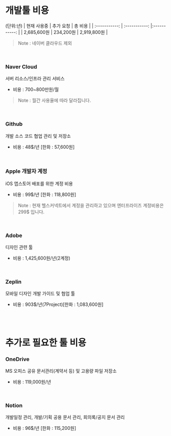 # 개발툴 비용
(단위:년)
| 현재 사용중 | 추가 요청 | 총 비용 |
| :-----------: | :-----------: |:-----------: |
| 2,685,600원 | 234,200원 | 2,919,800원 |
> Note : 네이버 클라우드 제외
<br>

### Naver Cloud
서버 리소스/인프라 관리 서비스
- 비용 : 700~800만원/월
> Note : 월간 사용율에 따라 달라집니다.
<br>

### Github
개발 소스 코드 협업 관리 및 저장소
- 비용 : 48$/년 [한화 : 57,600원]
<br>

### Apple 개발자 계정
iOS 앱스토어 배포를 위한 계정 비용
- 비용 : 99$/년 [한화 : 118,800원]
> Note : 현재 헬스커넥트에서 계정을 관리하고 있으며 엔터프라이즈 계정비용은 299$ 입니다.
<br>

### Adobe
디자인 관련 툴
- 비용 : 1,425,600원/년(2계정)
<br>

### Zeplin
모바일 디자인 개발 가이드 및 협업 툴
- 비용 : 903$/년(7Project)[한화 : 1,083,600원]

<br>
<br>

# 추가로 필요한 툴 비용

### OneDrive
MS 오피스 공유 문서관리(계약서 등) 및 고용량 파일 저장소
- 비용 : 119,000원/년
<br>

### Notion
개발일정 관리,  개발/기획 공용 문서 관리, 회의록/공지 문서 관리
- 비용 : 96$/년 [한화 : 115,200원]
<br>
